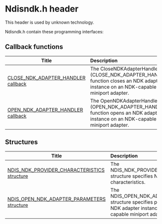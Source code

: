 # Ndisndk.h header


This header is used by unknown technology.

Ndisndk.h contain these programming interfaces:


## Callback functions

| Title   | Description   |
| ---- |:---- |
| [CLOSE_NDK_ADAPTER_HANDLER callback](nc-ndisndk-close-ndk-adapter-handler.md) | The CloseNDKAdapterHandler (CLOSE_NDK_ADAPTER_HANDLER) function closes an NDK adapter instance on an NDK-capable NDIS miniport adapter. |
| [OPEN_NDK_ADAPTER_HANDLER callback](nc-ndisndk-open-ndk-adapter-handler.md) | The OpenNDKAdapterHandler (OPEN_NDK_ADAPTER_HANDLER) function opens an NDK adapter instance on an NDK-capable NDIS miniport adapter. |

## Structures

| Title   | Description   |
| ---- |:---- |
| [NDIS_NDK_PROVIDER_CHARACTERISTICS structure](ns-ndisndk--ndis-ndk-provider-characteristics.md) | The NDIS_NDK_PROVIDER_CHARACTERISTICS structure specifies NDK provider characteristics. |
| [NDIS_OPEN_NDK_ADAPTER_PARAMETERS structure](ns-ndisndk--ndis-open-ndk-adapter-parameters.md) | The NDIS_OPEN_NDK_ADAPTER_PARAMETERS structure specifies parameters to open an NDK adapter instance on the NDK-capable miniport adapter. |
